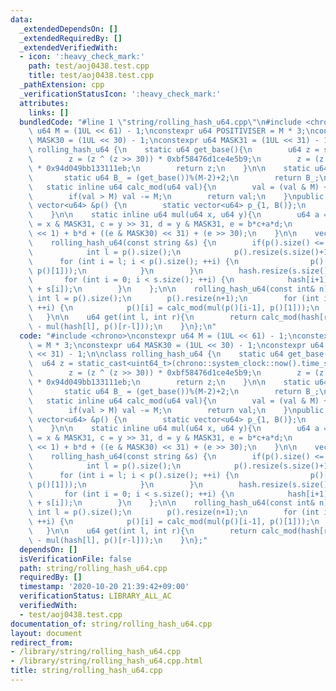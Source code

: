 ```yaml
---
data:
  _extendedDependsOn: []
  _extendedRequiredBy: []
  _extendedVerifiedWith:
  - icon: ':heavy_check_mark:'
    path: test/aoj0438.test.cpp
    title: test/aoj0438.test.cpp
  _pathExtension: cpp
  _verificationStatusIcon: ':heavy_check_mark:'
  attributes:
    links: []
  bundledCode: "#line 1 \"string/rolling_hash_u64.cpp\"\n#include <chrono>\nconstexpr\
    \ u64 M = (1UL << 61) - 1;\nconstexpr u64 POSITIVISER = M * 3;\nconstexpr u64\
    \ MASK30 = (1UL << 30) - 1;\nconstexpr u64 MASK31 = (1UL << 31) - 1;\n\nclass\
    \ rolling_hash_u64 {\n    static u64 get_base(){\n        u64 z = static_cast<uint64_t>(chrono::system_clock::now().time_since_epoch().count())+0x9e3779b97f4a7c15;\n\
    \        z = (z ^ (z >> 30)) * 0xbf58476d1ce4e5b9;\n        z = (z ^ (z >> 27))\
    \ * 0x94d049bb133111eb;\n        return z;\n    }\n\n    static u64 &B() {\n \
    \       static u64 B_ = (get_base())%(M-2)+2;\n        return B_;\n    }\n\n \
    \   static inline u64 calc_mod(u64 val){\n        val = (val & M) + (val >> 61);\n\
    \        if(val > M) val -= M;\n        return val;\n    }\npublic:\n    static\
    \ vector<u64> &p() {\n        static vector<u64> p_{1, B()};\n        return p_;\n\
    \    }\n\n    static inline u64 mul(u64 x, u64 y){\n        u64 a = x >> 31, b\
    \ = x & MASK31, c = y >> 31, d = y & MASK31, e = b*c+a*d;\n        return (a*c\
    \ << 1) + b*d + ((e & MASK30) << 31) + (e >> 30);\n    }\n\n    vector<u64> hash;\n\
    \    rolling_hash_u64(const string &s) {\n        if(p().size() <= s.size()){\n\
    \            int l = p().size();\n            p().resize(s.size()+1);\n      \
    \      for (int i = l; i < p().size(); ++i) {\n                p()[i] = calc_mod(mul(p()[i-1],\
    \ p()[1]));\n            }\n        }\n        hash.resize(s.size()+1, 0);\n \
    \       for (int i = 0; i < s.size(); ++i) {\n            hash[i+1] = calc_mod(mul(hash[i],B())\
    \ + s[i]);\n        }\n    };\n\n    rolling_hash_u64(const int& n){\n       \
    \ int l = p().size();\n        p().resize(n+1);\n        for (int i = l; i < p().size();\
    \ ++i) {\n            p()[i] = calc_mod(mul(p()[i-1], p()[1]));\n        }\n \
    \   }\n\n    u64 get(int l, int r){\n        return calc_mod(hash[r] + POSITIVISER\
    \ - mul(hash[l], p()[r-l]));\n    }\n};\n"
  code: "#include <chrono>\nconstexpr u64 M = (1UL << 61) - 1;\nconstexpr u64 POSITIVISER\
    \ = M * 3;\nconstexpr u64 MASK30 = (1UL << 30) - 1;\nconstexpr u64 MASK31 = (1UL\
    \ << 31) - 1;\n\nclass rolling_hash_u64 {\n    static u64 get_base(){\n      \
    \  u64 z = static_cast<uint64_t>(chrono::system_clock::now().time_since_epoch().count())+0x9e3779b97f4a7c15;\n\
    \        z = (z ^ (z >> 30)) * 0xbf58476d1ce4e5b9;\n        z = (z ^ (z >> 27))\
    \ * 0x94d049bb133111eb;\n        return z;\n    }\n\n    static u64 &B() {\n \
    \       static u64 B_ = (get_base())%(M-2)+2;\n        return B_;\n    }\n\n \
    \   static inline u64 calc_mod(u64 val){\n        val = (val & M) + (val >> 61);\n\
    \        if(val > M) val -= M;\n        return val;\n    }\npublic:\n    static\
    \ vector<u64> &p() {\n        static vector<u64> p_{1, B()};\n        return p_;\n\
    \    }\n\n    static inline u64 mul(u64 x, u64 y){\n        u64 a = x >> 31, b\
    \ = x & MASK31, c = y >> 31, d = y & MASK31, e = b*c+a*d;\n        return (a*c\
    \ << 1) + b*d + ((e & MASK30) << 31) + (e >> 30);\n    }\n\n    vector<u64> hash;\n\
    \    rolling_hash_u64(const string &s) {\n        if(p().size() <= s.size()){\n\
    \            int l = p().size();\n            p().resize(s.size()+1);\n      \
    \      for (int i = l; i < p().size(); ++i) {\n                p()[i] = calc_mod(mul(p()[i-1],\
    \ p()[1]));\n            }\n        }\n        hash.resize(s.size()+1, 0);\n \
    \       for (int i = 0; i < s.size(); ++i) {\n            hash[i+1] = calc_mod(mul(hash[i],B())\
    \ + s[i]);\n        }\n    };\n\n    rolling_hash_u64(const int& n){\n       \
    \ int l = p().size();\n        p().resize(n+1);\n        for (int i = l; i < p().size();\
    \ ++i) {\n            p()[i] = calc_mod(mul(p()[i-1], p()[1]));\n        }\n \
    \   }\n\n    u64 get(int l, int r){\n        return calc_mod(hash[r] + POSITIVISER\
    \ - mul(hash[l], p()[r-l]));\n    }\n};"
  dependsOn: []
  isVerificationFile: false
  path: string/rolling_hash_u64.cpp
  requiredBy: []
  timestamp: '2020-10-20 21:39:42+09:00'
  verificationStatus: LIBRARY_ALL_AC
  verifiedWith:
  - test/aoj0438.test.cpp
documentation_of: string/rolling_hash_u64.cpp
layout: document
redirect_from:
- /library/string/rolling_hash_u64.cpp
- /library/string/rolling_hash_u64.cpp.html
title: string/rolling_hash_u64.cpp
---
```

